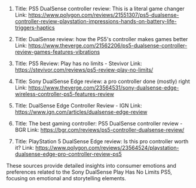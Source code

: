 1. Title: PS5 DualSense controller review: This is a literal game changer
Link: https://www.polygon.com/reviews/21551307/ps5-dualsense-controller-review-playstation-impressions-hands-on-battery-life-triggers-haptics

2. Title: DualSense review: how the PS5's controller makes games better
Link: https://www.theverge.com/21562206/ps5-dualsense-controller-review-games-features-vibrations

3. Title: PS5 Review: Play has no limits - Stevivor
Link: https://stevivor.com/reviews/ps5-review-play-no-limits/

4. Title: Sony DualSense Edge review: a pro controller done (mostly) right
Link: https://www.theverge.com/23564531/sony-dualsense-edge-wireless-controller-ps5-features-review

5. Title: DualSense Edge Controller Review - IGN
Link: https://www.ign.com/articles/dualsense-edge-review

6. Title: The best gaming controller: PS5 DualSense controller review - BGR
Link: https://bgr.com/reviews/ps5-controller-dualsense-review/

7. Title: PlayStation 5 DualSense Edge review: Is this pro controller worth it?
Link: https://www.polygon.com/reviews/23564524/playstation-dualsense-edge-pro-controller-review-ps5

These sources provide detailed insights into consumer emotions and preferences related to the Sony DualSense Play Has No Limits PS5, focusing on emotional and storytelling elements.